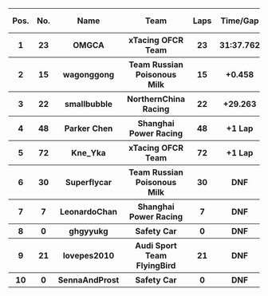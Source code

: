 <table style="width:100%">
<tr>
<th>Pos.</th>
<th>No.</th>
<th>Name</th>
<th>Team</th>
<th>Laps</th>
<th>Time/Gap</th>
<th>Personal Best</th>
<th>Position Diff</th>
</tr>
<tr>
<th>1</th>
<th>23</th>
<th>OMGCA</th>
<th>xTacing OFCR Team</th>
<th>23</th>
<th>31:37.762</th>
<th>1:03.553</th>
<th>+1</th>
</tr>
<tr>
<th>2</th>
<th>15</th>
<th>wagonggong</th>
<th>Team Russian Poisonous Milk</th>
<th>15</th>
<th>+0.458</th>
<th>1:03.194</th>
<th>-1</th>
</tr>
<tr>
<th>3</th>
<th>22</th>
<th>smallbubble</th>
<th>NorthernChina Racing</th>
<th>22</th>
<th>+29.263</th>
<th>1:04.013</th>
<th>+1</th>
</tr>
<tr>
<th>4</th>
<th>48</th>
<th>Parker Chen</th>
<th>Shanghai Power Racing</th>
<th>48</th>
<th>+1 Lap</th>
<th>1:04.848</th>
<th>+1</th>
</tr>
<tr>
<th>5</th>
<th>72</th>
<th>Kne_Yka</th>
<th>xTacing OFCR Team</th>
<th>72</th>
<th>+1 Lap</th>
<th>1:04.826</th>
<th>+1</th>
</tr>
<tr>
<th>6</th>
<th>30</th>
<th>Superflycar</th>
<th>Team Russian Poisonous Milk</th>
<th>30</th>
<th>DNF</th>
<th>1:06.619</th>
<th>+3</th>
</tr>
<tr>
<th>7</th>
<th>7</th>
<th>LeonardoChan</th>
<th>Shanghai Power Racing</th>
<th>7</th>
<th>DNF</th>
<th>1:15.394</th>
<th>0</th>
</tr>
<tr>
<th>8</th>
<th>0</th>
<th>ghgyyukg</th>
<th>Safety Car</th>
<th>0</th>
<th>DNF</th>
<th>1:43.198</th>
<th>+2</th>
</tr>
<tr>
<th>9</th>
<th>21</th>
<th>lovepes2010</th>
<th>Audi Sport Team FlyingBird</th>
<th>21</th>
<th>DNF</th>
<th>N/A</th>
<th>-6</th>
</tr>
<tr>
<th>10</th>
<th>0</th>
<th>SennaAndProst</th>
<th>Safety Car</th>
<th>0</th>
<th>DNF</th>
<th>N/A</th>
<th>-2</th>
</tr>
</table>